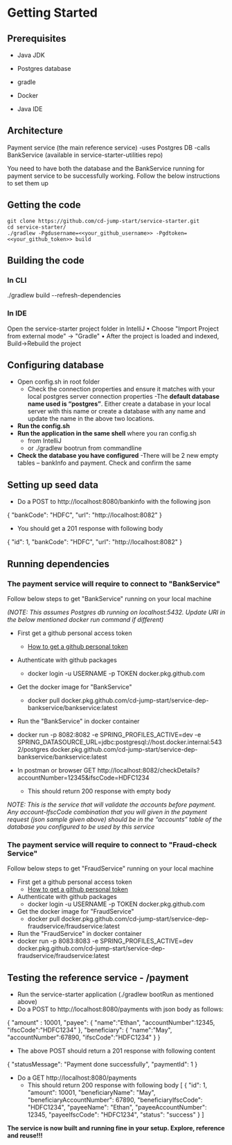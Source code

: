 # Getting Started
## Prerequisites
- Java JDK

- Postgres database

- gradle

- Docker

- Java IDE

## Architecture
Payment service (the main reference service)
-uses Postgres DB
-calls BankService (available in service-starter-utilities repo)
 
You need to have both the database and the BankService running for payment service to be successfully working. 
Follow the below instructions to set them up

## Getting the code
```
git clone https://github.com/cd-jump-start/service-starter.git
cd service-starter/
./gradlew -Pgdusername=<<your_github_username>> -Pgdtoken=<<your_github_token>> build
```

## Building the code
### In CLI
./gradlew build --refresh-dependencies

### In IDE
Open the service-starter project folder in IntelliJ
•	Choose "Import Project from external mode" -> "Gradle"
•	After the project is loaded and indexed, Build->Rebuild the project

## Configuring database
- Open config.sh in root folder
  - Check the connection properties and ensure it matches with your local postgres server connection properties
  -The **default database name used is “postgres”**. Either create a database in your local server with this name or create a database with any name and update the name in the above two locations.
- **Run the config.sh**
- **Run the application in the same shell** where you ran config.sh
  - from IntelliJ 
  - or ./gradlew bootrun from commandline
- **Check the database you have configured**
  -There will be 2 new empty tables – bankInfo and payment. Check and confirm the same

## Setting up seed data
- Do a POST to http://localhost:8080/bankinfo with the following json

{
	"bankCode": "HDFC",
	"url": "http://localhost:8082"
}

- You should get a 201 response with following body

{
    "id": 1,
    "bankCode": "HDFC",
    "url": "http://localhost:8082"
}

## Running dependencies
### The payment service will require to connect to "BankService"
Follow below steps to get "BankService" running on your local machine 

 *(NOTE: This assumes Postgres db running on localhost:5432. Update URI in the below mentioned docker run command if different)*
- First get a github personal access token
  - [How to get a github personal token](https://help.github.com/en/github/authenticating-to-github/creating-a-personal-access-token-for-the-command-line)
- Authenticate with github packages
  - docker login -u USERNAME -p TOKEN docker.pkg.github.com
- Get the docker image for "BankService"
  - docker pull docker.pkg.github.com/cd-jump-start/service-dep-bankservice/bankservice:latest
 - Run the "BankService" in docker container
  - docker run  -p 8082:8082 -e SPRING_PROFILES_ACTIVE=dev -e SPRING_DATASOURCE_URL=jdbc:postgresql://host.docker.internal:5432/postgres docker.pkg.github.com/cd-jump-start/service-dep-bankservice/bankservice:latest

- In postman or browser GET http://localhost:8082/checkDetails?accountNumber=12345&ifscCode=HDFC1234
  - This should return 200 response with empty body

*NOTE: This is the service that will validate the accounts before payment. Any account-IfscCode combination that you will given in the payment request (json sample given above) should be in the “accounts” table of the database you configured to be used by this service*

### The payment service will require to connect to "Fraud-check Service"
Follow below steps to get "FraudService" running on your local machine 

- First get a github personal access token
  - [How to get a github personal token](https://help.github.com/en/github/authenticating-to-github/creating-a-personal-access-token-for-the-command-line)
- Authenticate with github packages
  - docker login -u USERNAME -p TOKEN docker.pkg.github.com
- Get the docker image for "FraudService"
  - docker pull docker.pkg.github.com/cd-jump-start/service-dep-fraudservice/fraudservice:latest
 - Run the "FraudService" in docker container
  - docker run -p 8083:8083 -e SPRING_PROFILES_ACTIVE=dev docker.pkg.github.com/cd-jump-start/service-dep-fraudservice/fraudservice:latest


## Testing the reference service - /payment 
- Run the service-starter application (./gradlew bootRun as mentioned above) 
- Do a POST to http://localhost:8080/payments with json body as follows:

{
	"amount" : 10001,
	"payee": {
		"name":"Ethan",
		"accountNumber":12345,
		"ifscCode":"HDFC1234"
	},
	"beneficiary": {
		"name":"May",
		"accountNumber":67890,
		"ifscCode":"HDFC1234"
	}
}

  - The above POST should return a 201 response with following content

{
    "statusMessage": "Payment done successfully",
    "paymentId": 1
}

- Do a GET http://localhost:8080/payments
  - This should return 200 response with following body
  [
    {
        "id": 1,
        "amount": 10001,
        "beneficiaryName": "May",
        "beneficiaryAccountNumber": 67890,
        "beneficiaryIfscCode": "HDFC1234",
        "payeeName": "Ethan",
        "payeeAccountNumber": 12345,
        "payeeIfscCode": "HDFC1234",
        "status": "success"
    }
]

**The service is now built and running fine in your setup. Explore, reference and reuse!!!**


 


